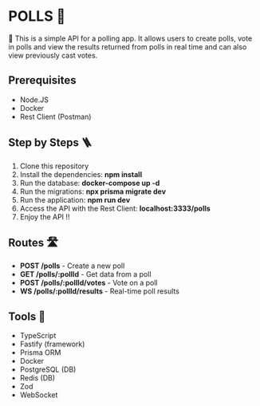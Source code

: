 # POLLS 🎢
🎢 This is a simple API for a polling app. It allows users to create polls, vote in polls and view the results returned from polls in real time and can also view previously cast votes. 

## Prerequisites

* Node.JS
* Docker
* Rest Client (Postman)

## Step by Steps 🪜

1. Clone this repository
2. Install the dependencies:
   **npm install**
3. Run the database:
   **docker-compose up -d**
4. Run the migrations:
   **npx prisma migrate dev**
5. Run the application:
   **npm run dev**
6. Access the API with the Rest Client:
    **localhost:3333/polls**
7. Enjoy the API !!

## Routes 🛣️

* **POST /polls** - Create a new poll
* **GET /polls/:pollId** - Get data from a poll
* **POST /polls/:pollId/votes** - Vote on a poll
* **WS /polls/:pollId/results** - Real-time poll results

## Tools 🔨

- TypeScript
- Fastify (framework)
- Prisma ORM
- Docker
- PostgreSQL (DB)
- Redis (DB)
- Zod
- WebSocket
